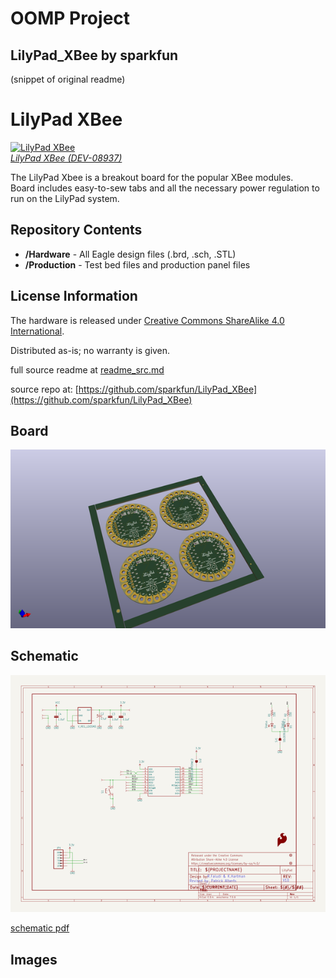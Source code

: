 # OOMP Project  
## LilyPad_XBee  by sparkfun  
  
(snippet of original readme)  
  
LilyPad XBee  
============  
  
[![LilyPad XBee](https://cdn.sparkfun.com//assets/parts/2/2/2/7/08937-01a.jpg)  
*LilyPad XBee (DEV-08937)*](https://www.sparkfun.com/products/8937)  
  
The LilyPad Xbee is a breakout board for the popular XBee modules.   
Board includes easy-to-sew tabs and all the necessary power regulation to run on the LilyPad system.   
  
Repository Contents  
-------------------  
  
* **/Hardware** - All Eagle design files (.brd, .sch, .STL)  
* **/Production** - Test bed files and production panel files  
  
  
License Information  
-------------------  
The hardware is released under [Creative Commons ShareAlike 4.0 International](https://creativecommons.org/licenses/by-sa/4.0/).  
  
Distributed as-is; no warranty is given.  
  
  full source readme at [readme_src.md](readme_src.md)  
  
source repo at: [https://github.com/sparkfun/LilyPad_XBee](https://github.com/sparkfun/LilyPad_XBee)  
## Board  
  
[![working_3d.png](working_3d_600.png)](working_3d.png)  
## Schematic  
  
[![working_schematic.png](working_schematic_600.png)](working_schematic.png)  
  
[schematic pdf](working_schematic.pdf)  
## Images  
